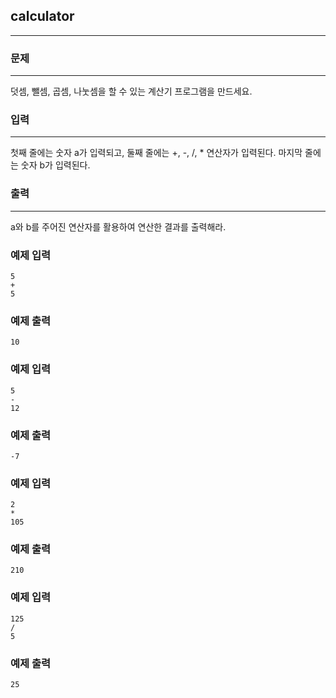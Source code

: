 ## calculator
***
### 문제
***
덧셈, 뺄셈, 곱셈, 나눗셈을 할 수 있는 계산기 프로그램을 만드세요.

### 입력
***
첫째 줄에는 숫자 a가 입력되고, 둘째 줄에는 +, -, /, * 연산자가 입력된다. 마지막 줄에는 숫자 b가 입력된다.


### 출력
***
a와 b를 주어진 연산자를 활용하여 연산한 결과를 출력해라.

### 예제 입력
```
5
+
5
```
### 예제 출력
```
10
```

### 예제 입력
```
5
-
12
```
### 예제 출력
```
-7
```

### 예제 입력
```
2
*
105
```
### 예제 출력
```
210
```

### 예제 입력
```
125
/
5
```
### 예제 출력
```
25
```